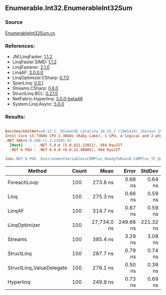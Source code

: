 ﻿## Enumerable.Int32.EnumerableInt32Sum

### Source
[EnumerableInt32Sum.cs](../LinqBenchmarks/Enumerable/Int32/EnumerableInt32Sum.cs)

### References:
- JM.LinqFaster: [1.1.2](https://www.nuget.org/packages/JM.LinqFaster/1.1.2)
- LinqFaster.SIMD: [1.1.2](https://www.nuget.org/packages/LinqFaster.SIMD/1.0.3)
- LinqFasterer: [2.1.0](https://www.nuget.org/packages/LinqFasterer/2.1.0)
- LinqAF: [3.0.0.0](https://www.nuget.org/packages/LinqAF/3.0.0.0)
- LinqOptimizer.CSharp: [0.7.0](https://www.nuget.org/packages/LinqOptimizer.CSharp/0.7.0)
- SpanLinq: [0.0.1](https://www.nuget.org/packages/SpanLinq/0.0.1)
- Streams.CSharp: [0.6.0](https://www.nuget.org/packages/Streams.CSharp/0.6.0)
- StructLinq.BCL: [0.27.0](https://www.nuget.org/packages/StructLinq/0.27.0)
- NetFabric.Hyperlinq: [3.0.0-beta48](https://www.nuget.org/packages/NetFabric.Hyperlinq/3.0.0-beta48)
- System.Linq.Async: [5.0.0](https://www.nuget.org/packages/System.Linq.Async/5.0.0)

### Results:
``` ini

BenchmarkDotNet=v0.13.1, OS=macOS Catalina 10.15.7 (19H1419) [Darwin 19.6.0]
Intel Core i5-7360U CPU 2.30GHz (Kaby Lake), 1 CPU, 4 logical and 2 physical cores
.NET SDK=6.0.100-rc.2.21505.57
  [Host]     : .NET 5.0.6 (5.0.621.22011), X64 RyuJIT
  .NET 6 PGO : .NET 6.0.0 (6.0.21.48005), X64 RyuJIT

Job=.NET 6 PGO  EnvironmentVariables=COMPlus_ReadyToRun=0,COMPlus_TC_QuickJitForLoops=1,COMPlus_TieredPGO=1  Runtime=.NET 6.0  

```
|                   Method | Count |        Mean |     Error |    StdDev |          Ratio | RatioSD |  Gen 0 | Allocated |
|------------------------- |------ |------------:|----------:|----------:|---------------:|--------:|-------:|----------:|
|              ForeachLoop |   100 |    273.8 ns |   0.68 ns |   0.64 ns |       baseline |         | 0.0191 |      40 B |
|                     Linq |   100 |    275.3 ns |   0.66 ns |   0.59 ns |   1.01x slower |   0.00x | 0.0191 |      40 B |
|                   LinqAF |   100 |    314.7 ns |   0.67 ns |   0.59 ns |   1.15x slower |   0.00x | 0.0191 |      40 B |
|            LinqOptimizer |   100 | 27,734.0 ns | 249.66 ns | 221.32 ns | 101.31x slower |   0.90x | 8.2397 |  17,273 B |
|                  Streams |   100 |    385.4 ns |   3.29 ns |   3.08 ns |   1.41x slower |   0.01x | 0.1183 |     248 B |
|               StructLinq |   100 |    287.7 ns |   0.79 ns |   0.74 ns |   1.05x slower |   0.00x | 0.0305 |      64 B |
| StructLinq_ValueDelegate |   100 |    276.1 ns |   0.50 ns |   0.39 ns |   1.01x slower |   0.00x | 0.0191 |      40 B |
|                Hyperlinq |   100 |    249.9 ns |   0.73 ns |   0.69 ns |   1.10x faster |   0.00x | 0.0191 |      40 B |
